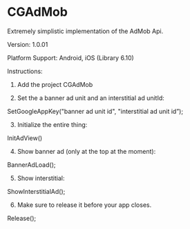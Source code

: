 CGAdMob
==========
Extremely simplistic implementation of the AdMob Api.

Version: 1.0.01

Platform Support: Android, iOS (Library 6.10)

Instructions:

1. Add the project CGAdMob

2. Set the a banner ad unit and an interstitial ad unitId:

SetGoogleAppKey("banner ad unit id", "interstitial ad unit id”);

3. Initialize the entire thing:

InitAdView()

4. Show banner ad (only at the top at the moment):

BannerAdLoad();

5. Show interstitial:

ShowInterstitialAd();

6. Make sure to release it before your app closes.

Release();


